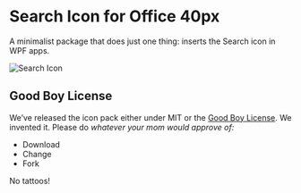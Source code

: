 # Search Icon for Office 40px

A minimalist package that does just one thing: inserts the Search icon in WPF apps. 

![Search Icon](https://maxcdn.icons8.com/office/PNG/40/Very_Basic/search-40.png)

## Good Boy License
We’ve released the icon pack either under MIT or the [Good Boy License](https://icons8.com/good-boy-license/). We invented it. Please do _whatever your mom would approve of:_
* Download
* Change
* Fork

No tattoos!
